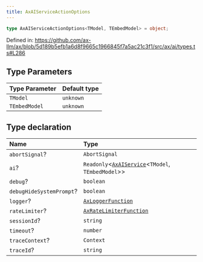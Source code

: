 ```yaml
---
title: AxAIServiceActionOptions
---
```


```ts
type AxAIServiceActionOptions<TModel, TEmbedModel> = object;
```

Defined in: https://github.com/ax-llm/ax/blob/5d189b5efb1a6d8f9665c1966845f7a5ac21c3f1/src/ax/ai/types.ts#L286

## Type Parameters

| Type Parameter | Default type |
| :------ | :------ |
| `TModel` | `unknown` |
| `TEmbedModel` | `unknown` |

## Type declaration

| Name | Type |
| :------ | :------ |
| <a id="abortSignal"></a> `abortSignal`? | `AbortSignal` |
| <a id="ai"></a> `ai`? | `Readonly`\<[`AxAIService`](/api/#03-apidocs/interfaceaxaiservice)\<`TModel`, `TEmbedModel`\>\> |
| <a id="debug"></a> `debug`? | `boolean` |
| <a id="debugHideSystemPrompt"></a> `debugHideSystemPrompt`? | `boolean` |
| <a id="logger"></a> `logger`? | [`AxLoggerFunction`](/api/#03-apidocs/typealiasaxloggerfunction) |
| <a id="rateLimiter"></a> `rateLimiter`? | [`AxRateLimiterFunction`](/api/#03-apidocs/typealiasaxratelimiterfunction) |
| <a id="sessionId"></a> `sessionId`? | `string` |
| <a id="timeout"></a> `timeout`? | `number` |
| <a id="traceContext"></a> `traceContext`? | `Context` |
| <a id="traceId"></a> `traceId`? | `string` |
